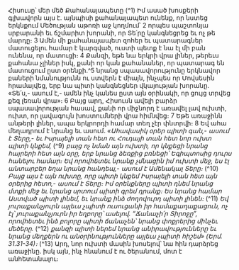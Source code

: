 
Հիսուսը՝ մեր մեծ Քահանայապետը
(^1) Իմ ասած խոսքերի գլխավորն այս է. այնպիսի քահանայապետ ունենք, որ նստեց երկնքում Մեծության աթոռի աջ
կողմում՝ 2 որպես պաշտոնյա սրբարանի եւ ճշմարիտ խորանի, որ Տե՛րը կանգնեցրեց եւ ոչ թե մարդը։ 3 Ամեն մի
քահանայապետ զոհեր եւ պատարագներ մատուցելու համար է կարգված, ուստի պետք է նա էլ մի բան ունենա, որ
մատուցի։ 4 Քանզի, եթե նա երկրի վրա լիներ, թերեւս քահանա չլիներ իսկ, քանի որ կան քահանաներ, որ պատարագ են
մատուցում ըստ օրենքի.^5 նրանց սպասավորությունը երկնավոր բաների նմանությունն ու ստվերն է միայն, ինչպես որ
Մովսեսին հրամայվեց, երբ նա պիտի կանգնեցներ վկայության խորանը. «Տե՛ս,- ասում է,- ամեն ինչ կանես ըստ այն
օրինակի, որ ցույց տրվեց քեզ լեռան վրա»։ 6 Բայց արդ, Հիսուսն ավելի բարձր սպասավորության հասավ, քանի որ
միջնորդ է առավել լավ ուխտի, ուխտ, որ լավագույն խոստումների վրա հիմնվեց։ 7 Եթե առաջինն անթերի լիներ, ապա
երկրորդի համար տեղ չէր փնտրվի։ 8 Եվ ահա մեղադրում է նրանց եւ ասում.
_«Ահավասիկ օրեր պիտի գան,- ասում է Տերը,-
եւ Իսրայելի տան հետ ու Հուդայի տան հետ նոր ուխտ պիտի կնքեմ,_
(^9) _բայց ոչ նման այն ուխտի, որ կնքեցի նրանց հայրերի հետ այն օրը,
երբ նրանց ձեռքից բռնեցի՝ Եգիպտոսից դուրս հանելու համար։
Եվ որովհետեւ նրանք չմնացին իմ ուխտի մեջ,
ես էլ անտարբեր եղա նրանց հանդեպ,- ասում է Ամենակալ Տերը։_
(^10) _Բայց այս է այն ուխտը, որը պիտի կնքեմ Իսրայելի տան հետ
այն օրերից հետո,- ասում է Տերը։
Իմ օրենքները պիտի դնեմ նրանց մտքի մեջ
եւ նրանց սրտում պիտի գրեմ դրանք։
Ես նրանց համար Աստված պիտի լինեմ,
եւ նրանք ինձ ժողովուրդ պիտի լինեն։_
(^11) _Եվ յուրաքանչյուրն այլեւս չպիտի ուսուցանի իր համաքաղաքացուն,
ոչ էլ՝ յուրաքանչյուրն իր եղբորը՝ ասելով.
“Ճանաչի՛ր Տիրոջը”,
որովհետեւ ինձ բոլորը պիտի ճանաչեն՝
նրանց փոքրերից մինչեւ մեծերը._
(^12) _քանզի պիտի ներեմ նրանց անիրավությունները
եւ նրանց մեղքերն ու անօրինությունները այլեւս չպիտի հիշեմ» (Երմ. 31.31-34)։_
(^13) Արդ, նոր ուխտի մասին խոսելով՝ նա հին դարձրեց առաջինը. իսկ այն, ինչ հնանում է ու ծերանում, մոտ է
անհետանալու։
